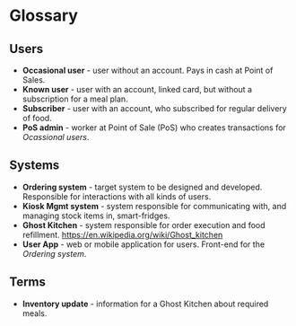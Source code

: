 # Glossary

## Users

- **Occasional user** - user without an account. Pays in cash at Point of Sales.
- **Known user** - user with an account, linked card, but without a subscription for a meal plan.
- **Subscriber** - user with an account, who subscribed for regular delivery of food.
- **PoS admin** - worker at Point of Sale (PoS) who creates transactions for _Ocassional users_.

## Systems

- **Ordering system** - target system to be designed and developed. Responsible for interactions with all kinds of users.
- **Kiosk Mgmt system** - system responsible for communicating with, and managing stock items in, smart-fridges.
- **Ghost Kitchen** - system responsible for order execution and food refillment. https://en.wikipedia.org/wiki/Ghost_kitchen
- **User App** - web or mobile application for users. Front-end for the _Ordering system_.

## Terms

- **Inventory update** - information for a Ghost Kitchen about required meals.
